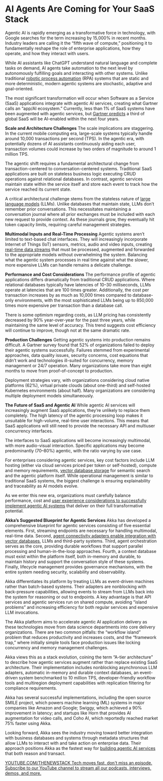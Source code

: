 # AI Agents Are Coming for Your SaaS Stack
Agentic AI is rapidly emerging as a transformative force in technology, with Google searches for the term increasing by 15,000% in recent months. Industry leaders are calling it the “fifth wave of compute,” positioning it to fundamentally reshape the role of enterprise applications, how they operate, and how they interact with users.

While AI assistants like ChatGPT understand natural language and complete tasks on demand, AI agents take automation to the next level by autonomously fulfilling goals and interacting with other systems. Unlike traditional [robotic process automation](https://thenewstack.io/robocorp-makes-remote-process-automation-programmable/) (RPA) systems that are static and more deterministic, modern agentic systems are stochastic, adaptive and goal-oriented.

The most significant transformation will occur when Software as a Service (SaaS) applications integrate with agentic AI services, creating what Gartner calls an “app/AI ecosystem.” Currently, less than 1% of SaaS systems have been augmented with agentic services, but [Gartner predicts](https://www.gartner.com/en/newsroom/press-releases/2024-03-11-gartner-predicts-one-third-of-interactions-with-genai-services-will-use-action-models-and-autonomous-agents-for-task-completion-by-2028?utm_source=chatgpt.com) a third of global SaaS will be AI-enabled within the next four years.

**Scale and Architecture Challenges**
The scale implications are staggering. In the current mobile computing era, large-scale systems typically handle around 10,000 transactions per second (TPS). In the agentic era, with potentially dozens of AI assistants continuously aiding each user, transaction volumes could increase by two orders of magnitude to around 1 million TPS.

The agentic shift requires a fundamental architectural change from transaction-centered to conversation-centered systems. Traditional SaaS applications are built on stateless business logic executing CRUD operations against relational databases. In contrast, agentic services maintain state within the service itself and store each event to track how the service reached its current state.

A critical architectural challenge stems from the stateless nature of [large language models](https://thenewstack.io/what-large-language-models-can-do-well-now-and-what-they-cant/) (LLMs). Unlike databases that maintain state, LLMs don’t remember prior conversations. This necessitates maintaining a conversation journal where all prior exchanges must be included with each new request to provide context. As these journals grow, they eventually hit token capacity limits, requiring careful management strategies.

**Multimodal Inputs and Real-Time Processing**
Agentic systems aren’t limited to text-based chat interfaces. They will increasingly incorporate Internet of Things (IoT) sensors, metrics, audio and video inputs, creating [real-time data streams](https://thenewstack.io/bridging-the-data-gap-real-time-user-facing-analytics/) that must be processed, augmented and forwarded to the appropriate models without overwhelming the system. Balancing what the agentic system processes in real time against what the slower, more expensive LLMs can handle remains a delicate challenge.

**Performance and Cost Considerations**
The performance profile of agentic applications differs dramatically from traditional CRUD applications. Where relational databases typically have latencies of 10–30 milliseconds, LLMs operate at latencies that are 100 times greater. Additionally, the cost per transaction increases by as much as 10,000 times compared to database-only environments, with the most sophisticated LLMs being up to 850,000 times more expensive per transaction than a database call.

There is some optimism regarding costs, as LLM pricing has consistently decreased by 90% year-over-year for the past three years, while maintaining the same level of accuracy. This trend suggests cost efficiency will continue to improve, though not at the same dramatic rate.

**Production Challenges**
Getting agentic systems into production remains difficult. A Gartner survey found that 52% of organizations failed to deploy their agentic systems successfully. Failures stemmed from experimental approaches, data quality issues, security concerns, cost equations that didn’t work and technologies ill-suited for concurrency, memory management or 24/7 operation. Many organizations take more than eight months to move from proof-of-concept to production.

Deployment strategies vary, with organizations considering cloud native platforms (62%), virtual private clouds (about one-third) and self-hosted Kubernetes environments (about half). Many organizations are considering multiple deployment models simultaneously.

**The Future of SaaS and Agentic AI**
While agentic AI services will increasingly augment SaaS applications, they’re unlikely to replace them completely. The high latency of the agentic processing loop makes it unsuitable for high-volume, real-time user interactions. This means that SaaS applications will still need to provide the necessary API and multiuser concurrency interfaces.

The interfaces to SaaS applications will become increasingly multimodal, with more audio-visual interaction. Specific applications may become predominantly (70–80%) agentic, with the ratio varying by use case.

For enterprises considering agentic services, key cost factors include LLM hosting (either via cloud services priced per token or self-hosted), compute and memory requirements, [vector database storage](https://thenewstack.io/onehouse-automates-vector-embedding-for-its-data-lakehouse/) for semantic search and the agentic platform itself. While operational management is similar to traditional SaaS systems, the biggest challenge is ensuring explainability and traceability as AI models evolve.

As we enter this new era, organizations must carefully balance performance, cost and [user experience considerations to successfully implement agentic AI systems](https://thenewstack.io/graphql-can-compose-headless-systems-to-boost-user-experience/) that deliver on their full transformative potential.

**Akka’s Suggested Blueprint for Agentic Services**
Akka has developed a comprehensive blueprint for agentic services consisting of five essential elements. First, streaming endpoints are necessary for handling multimodal, real-time data. Second, [agent connectivity adapters enable integration with vector databases](https://thenewstack.io/how-ai-agents-are-about-to-change-your-digital-life/), LLMs and third-party systems. Third, agent orchestration serves as the core, providing durable workflows that support parallel processing and human-in-the-loop approaches. Fourth, a context database must exist within the platform itself, both in-memory and durable, to maintain history and support the conversation style of these systems. Finally, lifecycle management provides governance mechanisms, with the entire system needing security, scalability and observability.

Akka differentiates its platform by treating LLMs as event-driven machines rather than batch-based systems. Their adapters are nonblocking with back-pressure capabilities, allowing events to stream from LLMs back into the system for reasoning or out to endpoints. A key advantage is that API services and agentic services run on shared compute, avoiding “island problems” and increasing efficiency for both regular services and expensive LLM invocations.

The Akka platform aims to accelerate agentic AI application delivery as these technologies move from data science departments into core delivery organizations. There are two common pitfalls: the “workflow island” problem that reduces productivity and increases costs, and the “framework trap,” where initially simple tools face production issues like locking concurrency and memory management challenges.

Akka views this as a stack evolution, coining the term “A-tier architecture” to describe how agentic services augment rather than replace existing SaaS architecture. Their implementation includes nonblocking asynchronous LLM adapters, automatic in-memory and durable context databases, an event-driven system benchmarked to 10 million TPS, developer-friendly workflow tools and multiregion deployment capabilities with replication filtering for compliance requirements.

Akka has several successful implementations, including the open source SMILE project, which powers machine learning (ML) systems in major companies like Amazon and Google; Swiggy, which achieved a 90% improvement in latency; and startups like Horn that provides AI augmentation for video calls, and Coho AI, which reportedly reached market 75% faster using Akka.

Looking forward, Akka sees the industry moving toward better integration with business databases and systems through metadata structures that allow LLMs to interact with and take action on enterprise data. Their approach positions Akka as the fastest way for [building agentic AI services](https://thenewstack.io/tutorial-build-a-rag-agent-with-azure-ai-agent-service-sdk/) that both reason and transact.

[
YOUTUBE.COM/THENEWSTACK
Tech moves fast, don't miss an episode. Subscribe to our YouTube
channel to stream all our podcasts, interviews, demos, and more.
](https://youtube.com/thenewstack?sub_confirmation=1)